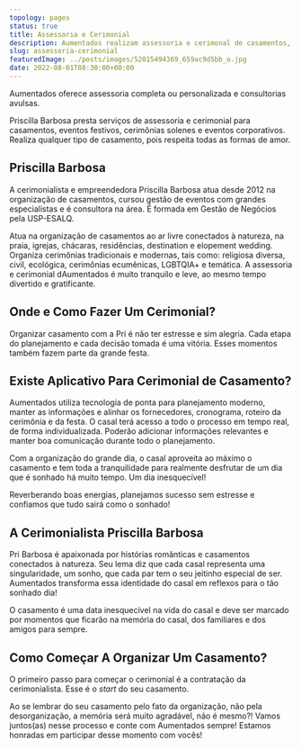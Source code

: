 ```yaml
---
topology: pages
status: true
title: Assessoria e Cerimonial
description: Aumentados realizam assessoria e cerimonal de casamentos, eventos corporativos e festas em geral.
slug: assessoria-cerimonial
featuredImage: ../posts/images/52015494369_659ac9d5bb_o.jpg
date: 2022-08-01T08:30:00+00:00
---
```


Aumentados oferece assessoria completa ou personalizada e consultorias avulsas.

Priscilla Barbosa presta serviços de assessoria e cerimonial para casamentos, eventos festivos, cerimônias solenes e eventos corporativos. Realiza qualquer tipo de casamento, pois respeita todas as formas de amor.

## Priscilla Barbosa

A cerimonialista e empreendedora Priscilla Barbosa atua desde 2012 na organização de casamentos, cursou gestão de eventos com grandes especialistas e é consultora na área. É formada em Gestão de Negócios pela USP-ESALQ.

Atua na organização de casamentos ao ar livre conectados à natureza, na praia, igrejas, chácaras, residências, destination e elopement wedding. Organiza cerimônias tradicionais e modernas, tais como: religiosa diversa, civil, ecológica, cerimônias ecumênicas, LGBTQIA+ e temática.
A assessoria e cerimonial dAumentados é muito tranquilo e leve, ao mesmo tempo divertido e gratificante.

## Onde e Como Fazer Um Cerimonial?

Organizar casamento com a Pri é não ter estresse e sim alegria. Cada etapa do planejamento e cada decisão tomada é uma vitória. Esses momentos também fazem parte da grande festa.

## Existe Aplicativo Para Cerimonial de Casamento?

Aumentados utiliza tecnologia de ponta para planejamento moderno, manter as informações e alinhar os fornecedores, cronograma, roteiro da cerimônia e da festa. O casal terá acesso a todo o processo em tempo real, de forma individualizada. Poderão adicionar informações relevantes e manter boa comunicação durante todo o planejamento.

Com a organização do grande dia, o casal aproveita ao máximo o casamento e tem toda a tranquilidade para realmente desfrutar de um dia que é sonhado há muito tempo. Um dia inesquecível!

Reverberando boas energias, planejamos sucesso sem estresse e confiamos que tudo sairá como o sonhado!

## A Cerimonialista Priscilla Barbosa

Pri Barbosa é apaixonada por histórias românticas e casamentos conectados à natureza. Seu lema diz que cada casal representa uma singularidade, um sonho, que cada par tem o seu jeitinho especial de ser. Aumentados transforma essa identidade do casal em reflexos para o tão sonhado dia!

O casamento é uma data inesquecível na vida do casal e deve ser marcado por momentos que ficarão na memória do casal, dos familiares e dos amigos para sempre.

## Como Começar A Organizar Um Casamento?

O primeiro passo para começar o cerimonial é a contratação da cerimonialista. Esse é o _start_ do seu casamento.

Ao se lembrar do seu casamento pelo fato da organização, não pela desorganização, a memória será muito agradável, não é mesmo?!
Vamos juntos(as) nesse processo e conte com Aumentados sempre!
Estamos honradas em participar desse momento com vocês!
